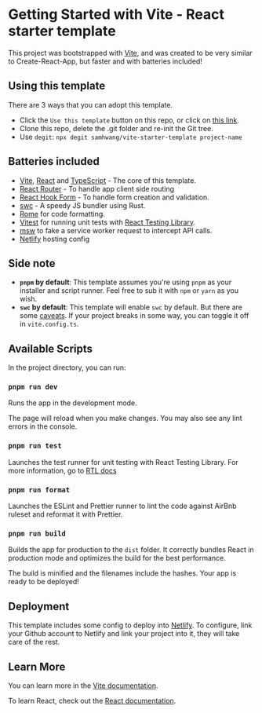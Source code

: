 # Getting Started with Vite - React starter template

This project was bootstrapped with [Vite](https://vitejs.dev/guide/#scaffolding-your-first-vite-project), and was created
to be very similar to Create-React-App, but faster and with batteries included!

## Using this template

There are 3 ways that you can adopt this template.

- Click the `Use this template` button on this repo, or click on [this link](https://github.com/samhwang/vite-starter-template/generate).
- Clone this repo, delete the .git folder and re-init the Git tree.
- Use `degit`: `npx degit samhwang/vite-starter-template project-name`

## Batteries included

- [Vite](https://vitejs.dev/), [React](https://reactjs.org) and [TypeScript](https://www.typescriptlang.org/) - The core of this template.
- [React Router](https://reactrouter.com/) - To handle app client side routing
- [React Hook Form](https://react-hook-form.com/) - To handle form creation and validation.
- [swc](https://swc.rs/) - A speedy JS bundler using Rust.
- [Rome](https://https://rome.tools/) for code formatting.
- [Vitest](https://vitest.dev/) for running unit tests with [React Testing Library](https://testing-library.com/docs/react-testing-library/intro/).
- [msw](https://mswjs.io/) to fake a service worker request to intercept API calls.
- [Netlify](https://netlify.com) hosting config

## Side note

- **`pnpm` by default**: This template assumes you're using `pnpm` as your installer and script runner. Feel free to sub it with `npm` or `yarn` as you wish.
- **`swc` by default**: This template will enable `swc` by default. But there are some [caveats](https://github.com/vitejs/vite-plugin-react-swc#caveats). If your project breaks in some way, you can toggle it off in `vite.config.ts`.

## Available Scripts

In the project directory, you can run:

### `pnpm run dev`

Runs the app in the development mode.

The page will reload when you make changes.
You may also see any lint errors in the console.

### `pnpm run test`

Launches the test runner for unit testing with React Testing Library.
For more information, go to [RTL docs](https://testing-library.com/docs/react-testing-library/intro/)

### `pnpm run format`

Launches the ESLint and Prettier runner to lint the code against AirBnb ruleset and reformat it
with Prettier.

### `pnpm run build`

Builds the app for production to the `dist` folder.
It correctly bundles React in production mode and optimizes the build for the best performance.

The build is minified and the filenames include the hashes.
Your app is ready to be deployed!

## Deployment

This template includes some config to deploy into [Netlify](https://netlify.com). To configure,
link your Github account to Netlify and link your project into it, they will take care of the
rest.

## Learn More

You can learn more in the [Vite documentation](https://vitejs.dev/guide/).

To learn React, check out the [React documentation](https://reactjs.org/).
